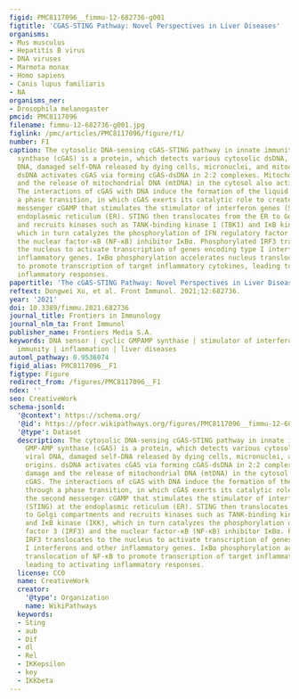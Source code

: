```yaml
---
figid: PMC8117096__fimmu-12-682736-g001
figtitle: 'CGAS-STING Pathway: Novel Perspectives in Liver Diseases'
organisms:
- Mus musculus
- Hepatitis B virus
- DNA viruses
- Marmota monax
- Homo sapiens
- Canis lupus familiaris
- NA
organisms_ner:
- Drosophila melanogaster
pmcid: PMC8117096
filename: fimmu-12-682736-g001.jpg
figlink: /pmc/articles/PMC8117096/figure/f1/
number: F1
caption: The cytosolic DNA-sensing cGAS-STING pathway in innate immunity. Cyclic GMP-AMP
  synthase (cGAS) is a protein, which detects various cytosolic dsDNA, including viral
  DNA, damaged self-DNA released by dying cells, micronuclei, and mitochondrial origins.
  dsDNA activates cGAS via forming cGAS-dsDNA in 2:2 complexes. Mitochondrial damage
  and the release of mitochondrial DNA (mtDNA) in the cytosol also activates cGAS.
  The interactions of cGAS with DNA induce the formation of the liquid droplets through
  a phase transition, in which cGAS exerts its catalytic role to create the second
  messenger cGAMP that stimulates the stimulator of interferon genes (STING) at the
  endoplasmic reticulum (ER). STING then translocates from the ER to Golgi compartments
  and recruits kinases such as TANK-binding kinase 1 (TBK1) and IκB kinase (IKK),
  which in turn catalyzes the phosphorylation of IFN regulatory factor 3 (IRF3) and
  the nuclear factor-κB (NF-κB) inhibitor IκBα. Phosphorylated IRF3 translocates to
  the nucleus to activate transcription of genes encoding type I interferons and other
  inflammatory genes. IκBα phosphorylation accelerates nucleus translocation of NF-κB
  to promote transcription of target inflammatory cytokines, leading to activating
  inflammatory responses.
papertitle: 'The cGAS-STING Pathway: Novel Perspectives in Liver Diseases.'
reftext: Dongwei Xu, et al. Front Immunol. 2021;12:682736.
year: '2021'
doi: 10.3389/fimmu.2021.682736
journal_title: Frontiers in Immunology
journal_nlm_ta: Front Immunol
publisher_name: Frontiers Media S.A.
keywords: DNA sensor | cyclic GMPAMP synthase | stimulator of interferon genes | Innate
  immunity | inflammation | liver diseases
automl_pathway: 0.9536074
figid_alias: PMC8117096__F1
figtype: Figure
redirect_from: /figures/PMC8117096__F1
ndex: ''
seo: CreativeWork
schema-jsonld:
  '@context': https://schema.org/
  '@id': https://pfocr.wikipathways.org/figures/PMC8117096__fimmu-12-682736-g001.html
  '@type': Dataset
  description: The cytosolic DNA-sensing cGAS-STING pathway in innate immunity. Cyclic
    GMP-AMP synthase (cGAS) is a protein, which detects various cytosolic dsDNA, including
    viral DNA, damaged self-DNA released by dying cells, micronuclei, and mitochondrial
    origins. dsDNA activates cGAS via forming cGAS-dsDNA in 2:2 complexes. Mitochondrial
    damage and the release of mitochondrial DNA (mtDNA) in the cytosol also activates
    cGAS. The interactions of cGAS with DNA induce the formation of the liquid droplets
    through a phase transition, in which cGAS exerts its catalytic role to create
    the second messenger cGAMP that stimulates the stimulator of interferon genes
    (STING) at the endoplasmic reticulum (ER). STING then translocates from the ER
    to Golgi compartments and recruits kinases such as TANK-binding kinase 1 (TBK1)
    and IκB kinase (IKK), which in turn catalyzes the phosphorylation of IFN regulatory
    factor 3 (IRF3) and the nuclear factor-κB (NF-κB) inhibitor IκBα. Phosphorylated
    IRF3 translocates to the nucleus to activate transcription of genes encoding type
    I interferons and other inflammatory genes. IκBα phosphorylation accelerates nucleus
    translocation of NF-κB to promote transcription of target inflammatory cytokines,
    leading to activating inflammatory responses.
  license: CC0
  name: CreativeWork
  creator:
    '@type': Organization
    name: WikiPathways
  keywords:
  - Sting
  - aub
  - Dif
  - dl
  - Rel
  - IKKepsilon
  - key
  - IKKbeta
---
```

